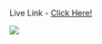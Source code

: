 <p>Live Link - <a href='https://barbaadi-project.netlify.app/'>Click Here!</a></P>
<img src='https://i.postimg.cc/xCBJgVhB/barbaadi-project-netlify-app-i-Phone-SE.png'/>
